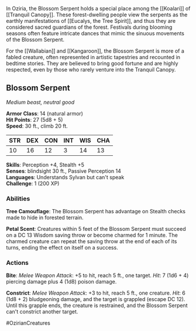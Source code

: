 In Oziria, the Blossom Serpent holds a special place among the [[Koalari]] of [[Tranquil Canopy]]. These forest-dwelling people view the serpents as the earthly manifestations of [[Eucalys, the Tree Spirit]], and thus they are considered sacred guardians of the forest. Festivals during blooming seasons often feature intricate dances that mimic the sinuous movements of the Blossom Serpent.

For the [[Wallabian]] and [[Kangaroon]], the Blossom Serpent is more of a fabled creature, often represented in artistic tapestries and recounted in bedtime stories. They are believed to bring good fortune and are highly respected, even by those who rarely venture into the Tranquil Canopy.

## Blossom Serpent

_Medium beast, neutral good_

**Armor Class**: 14 (natural armor)  
**Hit Points**: 27 (5d8 + 5)  
**Speed**: 30 ft., climb 20 ft.

|STR|DEX|CON|INT|WIS|CHA|
|---|---|---|---|---|---|
|10|16|12|3|14|13|

**Skills**: Perception +4, Stealth +5  
**Senses**: blindsight 30 ft., Passive Perception 14  
**Languages**: Understands Sylvan but can't speak  
**Challenge**: 1 (200 XP)

### Abilities

**Tree Camouflage**: The Blossom Serpent has advantage on Stealth checks made to hide in forested terrain.

**Petal Scent**: Creatures within 5 feet of the Blossom Serpent must succeed on a DC 13 Wisdom saving throw or become charmed for 1 minute. The charmed creature can repeat the saving throw at the end of each of its turns, ending the effect on itself on a success.

### Actions

**Bite**: _Melee Weapon Attack_: +5 to hit, reach 5 ft., one target. _Hit_: 7 (1d6 + 4) piercing damage plus 4 (1d8) poison damage.

**Constrict**: _Melee Weapon Attack_: +3 to hit, reach 5 ft., one creature. _Hit_: 6 (1d8 + 2) bludgeoning damage, and the target is grappled (escape DC 12). Until this grapple ends, the creature is restrained, and the Blossom Serpent can't constrict another target.

#OzirianCreatures 